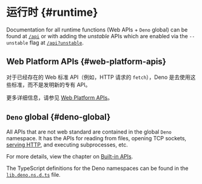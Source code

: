 # 运行时 {#runtime}

Documentation for all runtime functions (Web APIs + `Deno` global) can be found
at [`/api`](/api) or with adding the _unstable_ APIs which are enabled via the
`--unstable` flag at [`/api?unstable`](/api?unstable).

## Web Platform APIs {#web-platform-apis}

对于已经存在的 Web 标准 API（例如，HTTP 请求的 `fetch`），Deno 是去使用这些标准，而不是发明新的专有 API。

更多详细信息，请参见 [Web Platform APIs](./runtime/web_platform_apis.md)。

## `Deno` global {#deno-global}

All APIs that are not web standard are contained in the global `Deno` namespace.
It has the APIs for reading from files, opening TCP sockets,
[serving HTTP](./runtime/http_server_apis.md), and executing subprocesses, etc.

For more details, view the chapter on
[Built-in APIs](./runtime/builtin_apis.md).

The TypeScript definitions for the Deno namespaces can be found in the
[`lib.deno.ns.d.ts`](https://github.com/denoland/deno/blob/$CLI_VERSION/cli/tsc/dts/lib.deno.ns.d.ts)
file.
